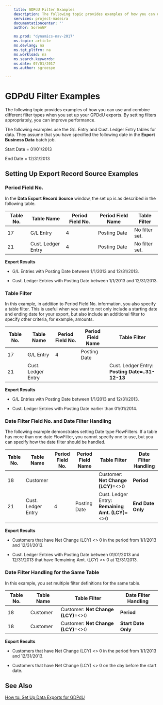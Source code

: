 ```yaml
---
    title: GDPdU Filter Examples 
    description: The following topic provides examples of how you can use and combine different filter types when you set up your GPDdU exports. By setting filters appropriately, you can improve performance.
    services: project-madeira
    documentationcenter: ''
    author: SorenGP

    ms.prod: "dynamics-nav-2017"
    ms.topic: article
    ms.devlang: na
    ms.tgt_pltfrm: na
    ms.workload: na
    ms.search.keywords:
    ms.date: 07/01/2017
    ms.author: sgroespe

---
```

# GDPdU Filter Examples
The following topic provides examples of how you can use and combine different filter types when you set up your GPDdU exports. By setting filters appropriately, you can improve performance.  
  
 The following examples use the G/L Entry and Cust. Ledger Entry tables for data. They assume that you have specified the following date in the **Export Business Data** batch job.  
  
 Start Date = 01/01/2013  
  
 End Date = 12/31/2013  
  
## Setting Up Export Record Source Examples  
  
### Period Field No.  
 In the **Data Export Record Source** window, the set up is as described in the following table.  
  
|Table No.|Table Name|Period Field No.|Period Field Name|Table Filter|  
|---------------|----------------|----------------------|-----------------------|------------------|  
|17|G/L Entry|4|Posting Date|No filter set.|  
|21|Cust. Ledger Entry|4|Posting Date|No filter set.|  
  
 **Export Results**  
  
-   G/L Entries with Posting Date between 1/1/2013 and 12/31/2013.  
  
-   Cust. Ledger Entries with Posting Date between 1/1/2013 and 12/31/2013.  
  
### Table Filter  
 In this example, in addition to Period Field No. information, you also specify a table filter. This is useful when you want to not only include a starting date and ending date for your export, but also include an additional filter to specify other criteria, for example, amounts.  
  
|Table No.|Table Name|Period Field No.|Period Field Name|Table Filter|  
|---------------|----------------|----------------------|-----------------------|------------------|  
|17|G/L Entry|4|Posting Date||  
|21|Cust. Ledger Entry|||Cust. Ledger Entry: **Posting Date=..31-12-13**|  
  
 **Export Results**  
  
-   G/L Entries with Posting Date between 1/1/2013 and 12/31/2013.  
  
-   Cust. Ledger Entries with Posting Date earlier than 01/01/2014.  
  
### Date Filter Field No. and Date Filter Handling  
 The following example demonstrates setting Date type FlowFilters. If a table has more than one date FlowFilter, you cannot specify one to use, but you can specify how the date filter should be handled.  
  
|Table No.|Table Name|Period Field No.|Period Field Name|Table Filter|Date Filter Handling|  
|---------------|----------------|----------------------|-----------------------|------------------|--------------------------|  
|18|Customer|||Customer: **Net Change (LCY)**=<>0|**Period**|  
|21|Cust. Ledger Entry|4|Posting Date|Cust. Ledger Entry: **Remaining Amt. (LCY)**=<>0|**End Date Only**|  
  
 **Export Results**  
  
-   Customers that have Net Change (LCY) <> 0 in the period from 1/1/2013 and 12/31/2013.  
  
-   Cust. Ledger Entries with Posting Date between 01/01/2013 and 12/31/2013 that have Remaining Amt. (LCY) <> 0 at 12/31/2013.  
  
### Date Filter Handling for the Same Table  
 In this example, you set multiple filter definitions for the same table.  
  
|Table No.|Table Name|Table Filter|Date Filter Handling|  
|---------------|----------------|------------------|--------------------------|  
|18|Customer|Customer: **Net Change (LCY)**=<>0|**Period**|  
|18|Customer|Customer: **Net Change (LCY)**=<>0|**Start Date Only**|  
  
 **Export Results**  
  
-   Customers that have Net Change (LCY) <> 0 in the period from 1/1/2013 and 12/31/2013.  
  
-   Customers that have Net Change (LCY) <> 0 on the day before the start date.  
  
## See Also  
 [How to: Set Up Data Exports for GDPdU](how-to-set-up-data-exports-for-gdpdu.md)